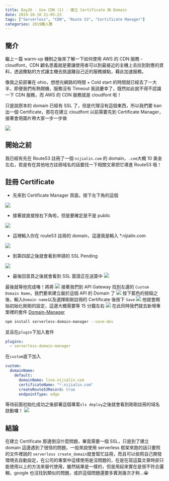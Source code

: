 ```yaml
---
title: Day26 - Use CDN (1) - 建立 Certificate 與 Domain
date: 2019-10-10 21:05:23
tags: ["Serverless", "CDN", "Route 53", "Certificate Manager"]
categories: 2019鐵人賽
---
```


## 簡介

繼上一篇 warm-up 機制之後來了解一下如何使用 AWS 的 CDN 服務 - cloudfont，CDN 顧名思義就是要讓使用者可以到最接近的主機上去拉到對應的資料，透過撒點的方式讓主機去挑選離自己近的服務據點，藉此加速服務。

像我之前部署在 ohio，想想光網路的時間 + Cold start 的時間就已經去了一大半，即便我們有熱開機，服務沒有 Timeout 我該慶幸了，既然如此就不得不認識一下 CDN 服務，而 AWS 的 CDN 服務就是 cloudfont 啦！

只是說原本的 domain 已經有 SSL 了，但是代理沒有這個東西，所以我們要 ban 出一個 Certificate，那在在建立 cloudfont 以前需要先到 Certificate Manager，接著會用圖片帶大家一步一步做

![](https://i.imgur.com/vLLfKyr.png)

## 開始之前

我已經有先在 Route53 註冊了一個 `nijialin.com` 的 domain，`.com`大概 10 美金左右，若是有在其他地方註冊域名的話要找一下相關文章把它導進 Route53 哦！

## 註冊 Certificate

- 先來到 Certificate Manager 頁面，按下左下角的這個

![](https://i.imgur.com/WVk2YFJ.png)

- 接著就直接按右下角啦，但是要確定是不是 public

![](https://i.imgur.com/sNxd3LG.png)

- 這裡輸入你在 route53 註冊的 domain，這邊我是輸入 \*.nijialin.com

![](https://i.imgur.com/FXnknbj.png)

- 到第四部之後就會看到申請的 SSL Pending

![](https://i.imgur.com/WlY5PCf.png)

- 最後回首頁之後就會看到 SSL 簽證正在送簽中
  ![](https://i.imgur.com/kRRtvJ5.png)

最後就等他完成嚕！將將
![](https://i.imgur.com/495PjEw.png)
接著我們到 API Gateway 找到左邊的 `Custom Domain Name`，我們要來建立屬於這個 API 的 Domain 了
![](https://i.imgur.com/BzkvgUR.png)
按下藍色的按鈕之後，輸入`Domain name`以及選擇剛剛註冊的 Certificate 後按下 `Save`
![](https://i.imgur.com/xwBEC5O.png)
他就會開始初始化剛剛的設定，這邊大概需要等 15 分鐘左右
![](https://i.imgur.com/dLMaXrx.png)
在此同時我們就去新增專案裡的套件 [Domain-Manager](https://www.npmjs.com/package/serverless-domain-manager)

```Bash
npm install serverless-domain-manager --save-dev
```

並且在`plugin`下加入套件

```yaml
plugins:
  - serverless-domain-manager
```

在`custom`底下加入

```yaml
custom:
  domainName:
    default:
      domainName: line.nijialin.com
      certificateName: "*.nijialin.com"
      createRoute53Record: true
      endpointType: edge
```

等待前面初始化成功之後部署這個專案`sls deploy`之後就會看到剛剛註冊的域名啟動囉！
![](https://i.imgur.com/Pn2TyMD.png)

## 結論

在建立 Certificate 那邊倒沒什麼問題，畢竟需要一個 SSL，只是到了建立 domain 這邊遇到了很怪的問題，一般來說使用 serverless 框架來跑的話只要照的文件裡說的 `serverless create_domain`就會幫忙註冊，而且可以依照自己開發環境去自動設定，在公司的專案中這樣使用是沒問題的，在是在寫這篇文章時卻只能使用以上的方法來替代使用，雖然結果是一樣的，但是用起來實在是很不符合邏輯，google 也沒找到類似的問題，或許這個問題還要多實測幾次才夠...😭
